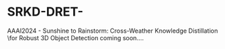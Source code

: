 # SRKD-DRET-
AAAI2024 - Sunshine to Rainstorm: Cross-Weather Knowledge Distillation \\for Robust 3D Object Detection
coming soon....
